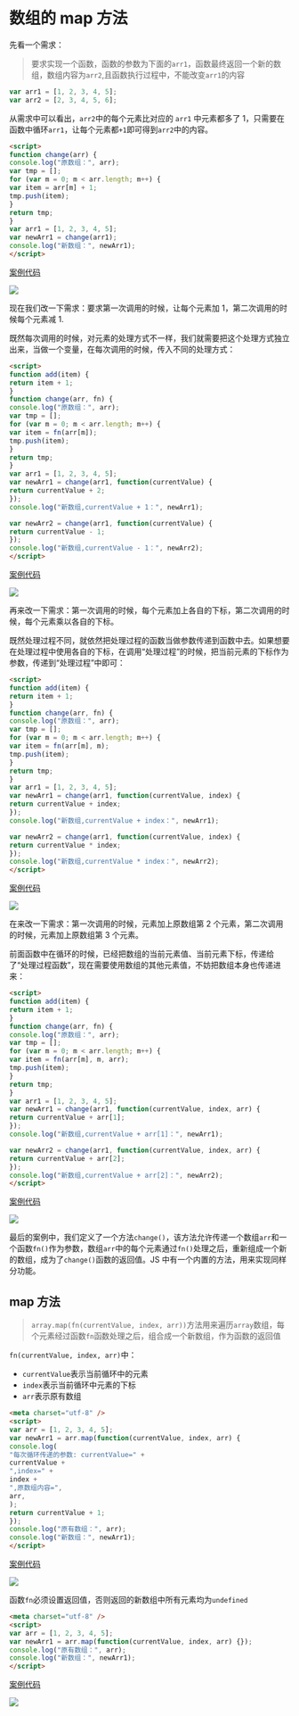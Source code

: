 # 数组的 map 方法

先看一个需求：

> 要求实现一个函数，函数的参数为下面的`arr1`，函数最终返回一个新的数组，数组内容为`arr2`,且函数执行过程中，不能改变`arr1`的内容

```js
var arr1 = [1, 2, 3, 4, 5];
var arr2 = [2, 3, 4, 5, 6];
```

从需求中可以看出，`arr2`中的每个元素比对应的 `arr1` 中元素都多了 1，只需要在函数中循环`arr1`，让每个元素都`+1`即可得到`arr2`中的内容。

```html
<script>
function change(arr) {
console.log("原数组：", arr);
var tmp = [];
for (var m = 0; m < arr.length; m++) {
var item = arr[m] + 1;
tmp.push(item);
}
return tmp;
}
var arr1 = [1, 2, 3, 4, 5];
var newArr1 = change(arr1);
console.log("新数组：", newArr1);
</script>
```

[案例代码](./demo/demo01.html)

![](./images/01.png)

现在我们改一下需求：要求第一次调用的时候，让每个元素加 1，第二次调用的时候每个元素减 1.

既然每次调用的时候，对元素的处理方式不一样，我们就需要把这个处理方式独立出来，当做一个变量，在每次调用的时候，传入不同的处理方式：

```html
<script>
function add(item) {
return item + 1;
}
function change(arr, fn) {
console.log("原数组：", arr);
var tmp = [];
for (var m = 0; m < arr.length; m++) {
var item = fn(arr[m]);
tmp.push(item);
}
return tmp;
}
var arr1 = [1, 2, 3, 4, 5];
var newArr1 = change(arr1, function(currentValue) {
return currentValue + 2;
});
console.log("新数组,currentValue + 1：", newArr1);

var newArr2 = change(arr1, function(currentValue) {
return currentValue - 1;
});
console.log("新数组,currentValue - 1：", newArr2);
</script>
```

[案例代码](./demo/demo02.html)

![](./images/02.png)

再来改一下需求：第一次调用的时候，每个元素加上各自的下标，第二次调用的时候，每个元素乘以各自的下标。

既然处理过程不同，就依然把处理过程的函数当做参数传递到函数中去。如果想要在处理过程中使用各自的下标，在调用“处理过程”的时候，把当前元素的下标作为参数，传递到“处理过程”中即可：

```html
<script>
function add(item) {
return item + 1;
}
function change(arr, fn) {
console.log("原数组：", arr);
var tmp = [];
for (var m = 0; m < arr.length; m++) {
var item = fn(arr[m], m);
tmp.push(item);
}
return tmp;
}
var arr1 = [1, 2, 3, 4, 5];
var newArr1 = change(arr1, function(currentValue, index) {
return currentValue + index;
});
console.log("新数组,currentValue + index：", newArr1);

var newArr2 = change(arr1, function(currentValue, index) {
return currentValue * index;
});
console.log("新数组,currentValue * index：", newArr2);
</script>
```

[案例代码](./demo/demo03.html)

![](./images/03.png)

在来改一下需求：第一次调用的时候，元素加上原数组第 2 个元素，第二次调用的时候，元素加上原数组第 3 个元素。

前面函数中在循环的时候，已经把数组的当前元素值、当前元素下标，传递给了“处理过程函数”，现在需要使用数组的其他元素值，不妨把数组本身也传递进来：

```html
<script>
function add(item) {
return item + 1;
}
function change(arr, fn) {
console.log("原数组：", arr);
var tmp = [];
for (var m = 0; m < arr.length; m++) {
var item = fn(arr[m], m, arr);
tmp.push(item);
}
return tmp;
}
var arr1 = [1, 2, 3, 4, 5];
var newArr1 = change(arr1, function(currentValue, index, arr) {
return currentValue + arr[1];
});
console.log("新数组,currentValue + arr[1]：", newArr1);

var newArr2 = change(arr1, function(currentValue, index, arr) {
return currentValue + arr[2];
});
console.log("新数组,currentValue + arr[2]：", newArr2);
</script>
```

[案例代码](./demo/demo04.html)

![](./images/04.png)

最后的案例中，我们定义了一个方法`change()`，该方法允许传递一个数组`arr`和一个函数`fn()`作为参数，数组`arr`中的每个元素通过`fn()`处理之后，重新组成一个新的数组，成为了`change()`函数的返回值。JS 中有一个内置的方法，用来实现同样分功能。

## map 方法

> `array.map(fn(currentValue, index, arr))`方法用来遍历`array`数组，每个元素经过函数`fn`函数处理之后，组合成一个新数组，作为函数的返回值

`fn(currentValue, index, arr)`中：

- `currentValue`表示当前循环中的元素
- `index`表示当前循环中元素的下标
- `arr`表示原有数组

```html
<meta charset="utf-8" />
<script>
var arr = [1, 2, 3, 4, 5];
var newArr1 = arr.map(function(currentValue, index, arr) {
console.log(
"每次循环传递的参数: currentValue=" +
currentValue +
",index=" +
index +
",原数组内容=",
arr,
);
return currentValue + 1;
});
console.log("原有数组：", arr);
console.log("新数组：", newArr1);
</script>
```

[案例代码](./demo/demo05.html)

![](./images/05.png)

函数`fn`必须设置返回值，否则返回的新数组中所有元素均为`undefined`

```html
<meta charset="utf-8" />
<script>
var arr = [1, 2, 3, 4, 5];
var newArr1 = arr.map(function(currentValue, index, arr) {});
console.log("原有数组：", arr);
console.log("新数组：", newArr1);
</script>
```

[案例代码](./demo/demo06.html)

![](./images/06.png)
